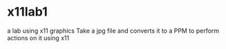# x11lab1
a lab using x11 graphics
Take a jpg file and converts it to a PPM to perform actions on it using x11
